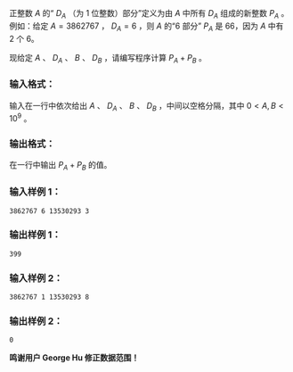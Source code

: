 <!-- Title
部分A+B (15)
-->
正整数 $A$ 的“ $D_A$ （为 1 位整数）部分”定义为由 $A$ 中所有 $D_A$ 组成的新整数 $P_A$ 。例如：给定 $A =
3862767$ ， $D_A = 6$ ，则 $A$ 的“6 部分” $P_A$ 是 66，因为 $A$ 中有 2 个 6。

现给定 $A$ 、 $D_A$ 、 $B$ 、 $D_B$ ，请编写程序计算 $P_A + P_B$ 。

### 输入格式：

输入在一行中依次给出 $A$ 、 $D_A$ 、 $B$ 、 $D_B$ ，中间以空格分隔，其中 $0 < A, B < 10^{9}$ 。

### 输出格式：

在一行中输出 $P_A + P_B$ 的值。

### 输入样例 1：

    
    
    3862767 6 13530293 3
    

### 输出样例 1：

    
    
    399
    

### 输入样例 2：

    
    
    3862767 1 13530293 8
    

### 输出样例 2：

    
    
    0
    

**鸣谢用户 George Hu 修正数据范围！**

